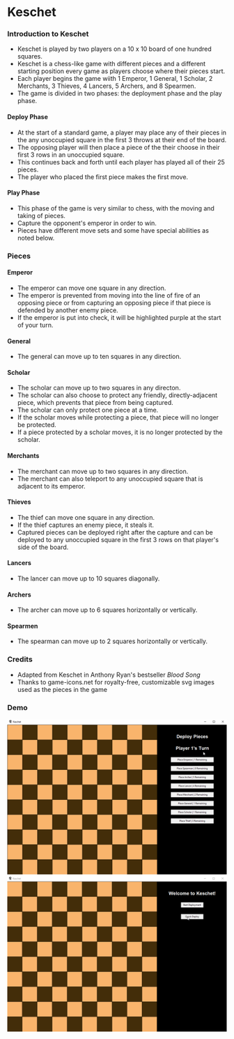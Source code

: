 # Keschet

### Introduction to Keschet

- Keschet is played by two players on a 10 x 10 board of one hundred squares.
- Keschet is a chess-like game with different pieces and a different starting position every game as players choose where their pieces start.
- Each player begins the game wiith 1 Emperor, 1 General, 1 Scholar, 2 Merchants, 3 Thieves, 4 Lancers, 5 Archers, and 8 Spearmen.
- The game is divided in two phases: the deployment phase and the play phase.

#### Deploy Phase

- At the start of a standard game, a player may place any of their pieces in the any unoccupied square in the first 3 throws at their end of the board.
- The opposing player will then place a piece of the their choose in their first 3 rows in an unoccupied square.
- This continues back and forth until each player has played all of their 25 pieces.
- The player who placed the first piece makes the first move.

#### Play Phase

- This phase of the game is very similar to chess, with the moving and taking of pieces.
- Capture the opponent's emperor in order to win.
- Pieces have different move sets and some have special abilities as noted below.

### Pieces

#### Emperor

- The emperor can move one square in any direction.
- The emperor is prevented from moving into the line of fire of an opposing piece or from capturing an opposing piece if that piece is defended by another enemy piece.
- If the emperor is put into check, it will be highlighted purple at the start of your turn.

#### General

- The general can move up to ten squares in any direction.

#### Scholar

- The scholar can move up to two squares in any directon.
- The scholar can also choose to protect any friendly, directly-adjacent piece, which prevents that piece from being captured.
- The scholar can only protect one piece at a time.
- If the scholar moves while protecting a piece, that piece will no longer be protected.
- If a piece protected by a scholar moves, it is no longer protected by the scholar.

#### Merchants

- The merchant can move up to two squares in any direction.
- The merchant can also teleport to any unoccupied square that is adjacent to its emperor.

#### Thieves

- The thief can move one square in any direction.
- If the thief captures an enemy piece, it steals it.
- Captured pieces can be deployed right after the capture and can be deployed to any unoccupied square in the first 3 rows on that player's side of the board.

#### Lancers

- The lancer can move up to 10 squares diagonally.

#### Archers

- The archer can move up to 6 squares horizontally or vertically.

#### Spearmen

- The spearman can move up to 2 squares horizontally or vertically.

### Credits

- Adapted from Keschet in Anthony Ryan's bestseller _Blood Song_
- Thanks to game-icons.net for royalty-free, customizable svg images used as the pieces in the game

### Demo

![keschet_fullgame_demo](https://raw.githubusercontent.com/drewlacob/keschet/master/keschetDeployment.gif)
![keschet_quickDeploy_demo](https://github.com/drewlacob/keschet/blob/master/keschetQuickDeploy.gif)
